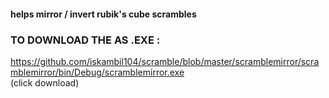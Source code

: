 #### helps mirror / invert rubik's cube scrambles
### TO DOWNLOAD THE AS .EXE :
https://github.com/iskambil104/scramble/blob/master/scramblemirror/scramblemirror/bin/Debug/scramblemirror.exe  
(click download)
